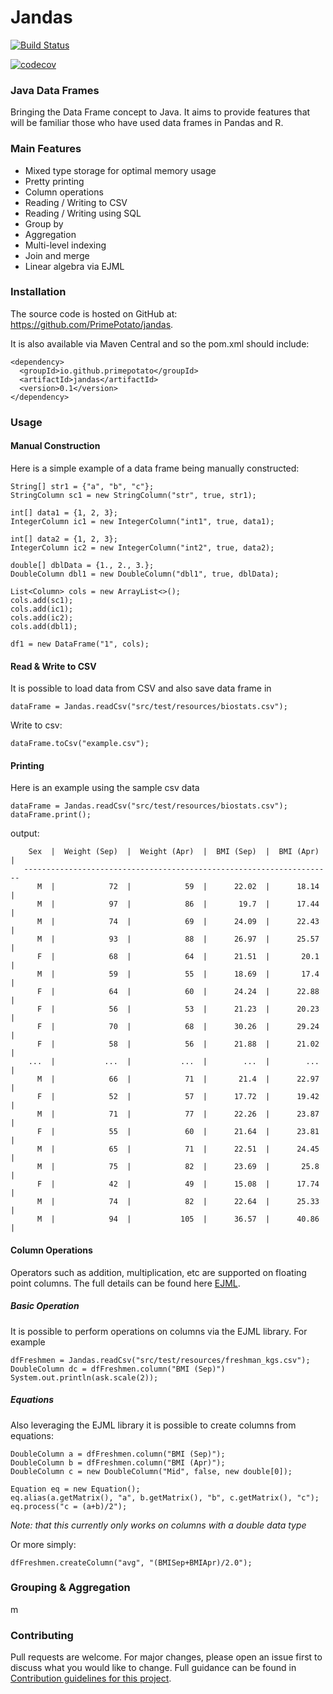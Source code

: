 # Jandas

[![Build Status](https://travis-ci.org/PrimePotato/jandas.svg?branch=master)](https://travis-ci.org/PrimePotato/jandas)

[![codecov](https://codecov.io/gh/PrimePotato/jandas/branch/master/graph/badge.svg)](https://codecov.io/gh/PrimePotato/jandas)


### Java Data Frames 

Bringing the Data Frame concept to Java. It aims to provide features that will be familiar those who have used data frames in Pandas and R.

### Main Features

 * Mixed type storage for optimal memory usage
 * Pretty printing
 * Column operations
 * Reading / Writing to CSV
 * Reading / Writing using SQL
 * Group by
 * Aggregation
 * Multi-level indexing
 * Join and merge
 * Linear algebra via EJML   
  

### Installation
The source code is hosted on GitHub at: https://github.com/PrimePotato/jandas.

It is also available via Maven Central and so the pom.xml should include:

    <dependency>
      <groupId>io.github.primepotato</groupId>
      <artifactId>jandas</artifactId>
      <version>0.1</version>
    </dependency>


### Usage


#### Manual Construction

Here is a simple example of a data frame being manually constructed:  

    String[] str1 = {"a", "b", "c"};
    StringColumn sc1 = new StringColumn("str", true, str1);

    int[] data1 = {1, 2, 3};
    IntegerColumn ic1 = new IntegerColumn("int1", true, data1);

    int[] data2 = {1, 2, 3};
    IntegerColumn ic2 = new IntegerColumn("int2", true, data2);

    double[] dblData = {1., 2., 3.};
    DoubleColumn dbl1 = new DoubleColumn("dbl1", true, dblData);

    List<Column> cols = new ArrayList<>();
    cols.add(sc1);
    cols.add(ic1);
    cols.add(ic2);
    cols.add(dbl1);

    df1 = new DataFrame("1", cols);

#### Read & Write to CSV 

It is possible to load data from CSV and also save data frame in 

    dataFrame = Jandas.readCsv("src/test/resources/biostats.csv");

Write to csv:

    dataFrame.toCsv("example.csv");

                                                                     
#### Printing    
                                                                                             
Here is an example using the sample csv data                                                                             
                                                                                                                
    dataFrame = Jandas.readCsv("src/test/resources/biostats.csv");
    dataFrame.print();
                                                                                                                
output:                                                                                                         
                                                                                                                
        Sex  |  Weight (Sep)  |  Weight (Apr)  |  BMI (Sep)  |  BMI (Apr)  |
       ---------------------------------------------------------------------
          M  |            72  |            59  |      22.02  |      18.14  |
          M  |            97  |            86  |       19.7  |      17.44  |
          M  |            74  |            69  |      24.09  |      22.43  |
          M  |            93  |            88  |      26.97  |      25.57  |
          F  |            68  |            64  |      21.51  |       20.1  |
          M  |            59  |            55  |      18.69  |       17.4  |
          F  |            64  |            60  |      24.24  |      22.88  |
          F  |            56  |            53  |      21.23  |      20.23  |
          F  |            70  |            68  |      30.26  |      29.24  |
          F  |            58  |            56  |      21.88  |      21.02  |
        ...  |           ...  |           ...  |        ...  |        ...  |
          M  |            66  |            71  |       21.4  |      22.97  |
          F  |            52  |            57  |      17.72  |      19.42  |
          M  |            71  |            77  |      22.26  |      23.87  |
          F  |            55  |            60  |      21.64  |      23.81  |
          M  |            65  |            71  |      22.51  |      24.45  |
          M  |            75  |            82  |      23.69  |       25.8  |
          F  |            42  |            49  |      15.08  |      17.74  |
          M  |            74  |            82  |      22.64  |      25.33  |
          M  |            94  |           105  |      36.57  |      40.86  |

#### Column Operations

Operators such as addition, multiplication, etc are supported on floating point columns. The full details can be found 
here [EJML](http://ejml.org).
 
##### Basic Operation

It is possible to perform operations on columns via the EJML library. For example 

    dfFreshmen = Jandas.readCsv("src/test/resources/freshman_kgs.csv");
    DoubleColumn dc = dfFreshmen.column("BMI (Sep)")
    System.out.println(ask.scale(2));    

  
##### Equations

Also leveraging the EJML library it is possible to create columns from equations:

    DoubleColumn a = dfFreshmen.column("BMI (Sep)");
    DoubleColumn b = dfFreshmen.column("BMI (Apr)");
    DoubleColumn c = new DoubleColumn("Mid", false, new double[0]);

    Equation eq = new Equation();
    eq.alias(a.getMatrix(), "a", b.getMatrix(), "b", c.getMatrix(), "c");
    eq.process("c = (a+b)/2");

_Note: that this currently only works on columns with a double data type_  

Or more simply:
   
    dfFreshmen.createColumn("avg", "(BMISep+BMIApr)/2.0");
    
    
### Grouping & Aggregation

 m


### Contributing
Pull requests are welcome. For major changes, please open an issue first to discuss what you would like to change. 
Full guidance can be found in [Contribution guidelines for this project](./contributing.md). 





   
  
 